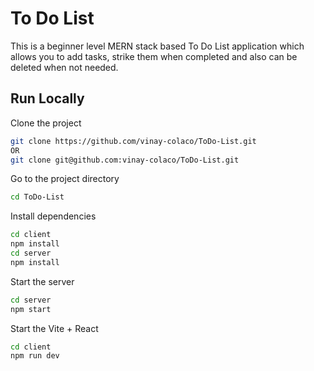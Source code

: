 # To Do List
This is a beginner level MERN stack based To Do List application which allows you to add tasks, strike them when completed and also can be deleted when not needed.

## Run Locally

Clone the project

```bash
git clone https://github.com/vinay-colaco/ToDo-List.git
OR
git clone git@github.com:vinay-colaco/ToDo-List.git
```

Go to the project directory

```bash
cd ToDo-List
```

Install dependencies

```bash
cd client
npm install
cd server
npm install
```

Start the server

```bash
cd server
npm start
```
Start the Vite + React

```bash
cd client
npm run dev
```

